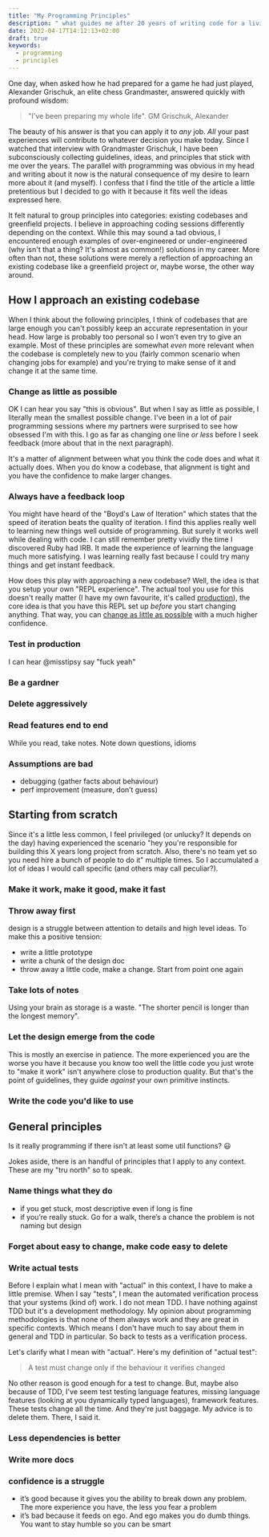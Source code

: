 ```yaml
---
title: "My Programming Principles"
description: " what guides me after 20 years of writing code for a living"
date: 2022-04-17T14:12:13+02:00
draft: true
keywords:
  - programming
  - principles
---
```


One day, when asked how he had prepared for a game he had just played, Alexander
Grischuk, an elite chess Grandmaster, answered quickly with profound wisdom:

> "I've been preparing my whole life". GM Grischuk, Alexander

The beauty of his answer is that you can apply it to _any_ job. _All_ your past
experiences will contribute to whatever decision you make today. Since I watched
that interview with Grandmaster Grischuk, I have been subconsciously collecting
guidelines, ideas, and principles that stick with me over the years. The
parallel with programming was obvious in my head and writing about it now is the
natural consequence of my desire to learn more about it (and myself). I confess
that I find the title of the article a little pretentious but I decided to go
with it because it fits well the ideas expressed here.

It felt natural to group principles into categories: existing codebases and
greenfield projects. I believe in approaching coding sessions differently
depending on the context. While this may sound a tad obvious, I encountered
enough examples of over-engineered or under-engineered (why isn't that a thing?
It's almost as common!) solutions in my career. More often than not, these
solutions were merely a reflection of approaching an existing codebase like a
greenfield project or, maybe worse, the other way around.

## How I approach an existing codebase

When I think about the following principles, I think of codebases that are large
enough you can't possibly keep an accurate representation in your head. How
large is probably too personal so I won't even try to give an example. Most of
these principles are somewhat _even_ more relevant when the codebase is
completely new to you (fairly common scenario when changing jobs for example)
and you're trying to make sense of it and change it at the same time.

### Change as little as possible

OK I can hear you say "this is obvious". But when I say as little as possible, I
literally mean the smallest possible change. I've been in a lot of pair
programming sessions where my partners were surprised to see how obsessed I'm
with this. I go as far as changing one line _or less_ before I seek feedback
(more about that in the next paragraph).

It's a matter of alignment between what you think the code does and what it
actually does. When you do know a codebase, that alignment is tight and you have
the confidence to make larger changes.

### Always have a feedback loop

You might have heard of the "Boyd's Law of Iteration" which states that the
speed of iteration beats the quality of iteration. I find this applies really
well to learning new things well outside of programming. But surely it works
well while dealing with code. I can still remember pretty vividly the time I
discovered Ruby had IRB. It made the experience of learning the language much
more satisfying. I was learning really fast because I could try many things and
get instant feedback.

How does this play with approaching a new codebase? Well, the idea is that you
setup your own "REPL experience". The actual tool you use for this doesn't
really matter (I have my own favourite, it's called
[production](#test-in-production)), the core idea is that you have this REPL set
up _before_ you start changing anything. That way, you can [change as little as
possible](#change-as-little-as-possible) with a much higher confidence.

### Test in production

I can hear @misstipsy say "fuck yeah"

### Be a gardner

### Delete aggressively

### Read features end to end

While you read, take notes. Note down questions, idioms

### Assumptions are bad

- debugging (gather facts about behaviour)
- perf improvement (measure, don’t guess)

## Starting from scratch

Since it's a little less common, I feel privileged (or unlucky? It depends on
the day) having experienced the scenario "hey you're responsible for building
this X years long project from scratch. Also, there's no team yet so you need
hire a bunch of people to do it" multiple times. So I accumulated a lot of ideas
I would call specific (and others may call peculiar?).

### Make it work, make it good, make it fast

### Throw away first

design is a struggle between attention to details and high level ideas. To make
this a positive tension:

- write a little prototype
- write a chunk of the design doc
- throw away a little code, make a change. Start from point one again

### Take lots of notes

Using your brain as storage is a waste. "The shorter pencil is longer than the
longest memory".

### Let the design emerge from the code

This is mostly an exercise in patience. The more experienced you are the worse
you have it because you know too well the little code you just wrote to "make it
work" isn't anywhere close to production quality. But that's the point of
guidelines, they guide _against_ your own primitive instincts.

### Write the code you'd like to use

## General principles

Is it really programming if there isn't at least some util functions? 😃

Jokes aside, there is an handful of principles that I apply to any context.
These are my "tru north" so to speak.

### Name things what they do

- if you get stuck, most descriptive even if long is fine
- if you’re really stuck. Go for a walk, there’s a chance the problem is not
  naming but design

### Forget about easy to change, make code easy to delete

### Write actual tests

Before I explain what I mean with "actual" in this context, I have to make a
little premise. When I say "tests", I mean the automated verification process
that your systems (kind of) work. I do not mean TDD. I have nothing against TDD
but it's a development methodology. My opinion about programming methodologies
is that none of them always work and they are great in specific contexts. Which
means I don't have much to say about them in general and TDD in particular. So
back to tests as a verification process.

Let's clarify what I mean with "actual". Here's my definition of "actual test":

> A test must change only if the behaviour it verifies changed

No other reason is good enough for a test to change. But, maybe also because of
TDD, I've seem test testing language features, missing language features
(looking at you dynamically typed languages), framework features. These tests
change all the time. And they're just baggage. My advice is to delete them.
There, I said it.

### Less dependencies is better

### Write more docs

### confidence is a struggle

- it’s good because it gives you the ability to break down any problem. The more experience you have, the less you fear a problem
- it’s bad because it feeds on ego. And ego makes you do dumb things. You want to stay humble so you can be smart
